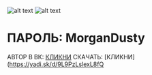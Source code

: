 ![alt text](https://img.shields.io/github/followers/UraganHokagi?label=%D0%9F%D0%9E%D0%94%D0%9F%D0%98%D0%A1%D0%A7%D0%98%D0%9A%D0%9E%D0%92&style=for-the-badge) 
![alt text](https://img.shields.io/github/downloads/UraganHokagi/There-Is-No-Game-Wrong-Dimension-v10.08.2020-/total?style=for-the-badge)



# ПАРОЛЬ: MorganDusty
АВТОР В ВК:
[КЛИКНИ](http://vk.com/dobrov.sergey)
СКАЧАТЬ:
[КЛИКНИ](https://yadi.sk/d/9L9PzLslexL8fQ
